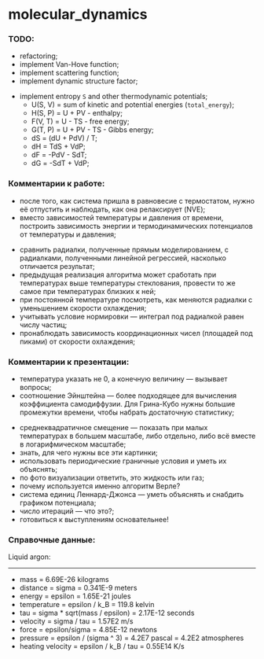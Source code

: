 # molecular_dynamics

### TODO:
 - refactoring;
 - implement Van-Hove function;
 - implement scattering function;
 - implement dynamic structure factor;
 + implement entropy `S` and other thermodynamic potentials;
   + U(S, V) = sum of kinetic and potential energies (`total_energy`);
   + H(S, P) = U + PV - enthalpy;
   + F(V, T) = U - TS - free energy;
   + G(T, P) = U + PV - TS - Gibbs energy;
   + dS = (dU + PdV) / T;
   + dH = TdS + VdP;
   + dF = -PdV - SdT;
   + dG = -SdT + VdP;


### Комментарии к работе:
 + после того, как система пришла в равновесие с термостатом, 
   нужно её отпустить и наблюдать, как она релаксирует (NVE);
 + вместо зависимостей температуры и давления от времени, построить зависимость
   энергии и термодинамических потенциалов от температуры и давления;
 - сравнить радиалки, полученные прямым моделированием, с радиалками, 
   полученными линейной регрессией, насколько отличается результат;
 - предыдущая реализация алгоритма может сработать при температурах выше 
   температуры стеклования, провести то же самое при температурах близких 
   к ней;
 - при постоянной температуре посмотреть, как меняются радиалки с уменьшением 
   скорости охлаждения;
 - учитывать условие нормировки — интеграл под радиалкой равен числу частиц;
 - пронаблюдать зависимость координационных чисел (площадей под пиками) 
   от скорости охлаждения;
   
### Комментарии к презентации:
 + температура указать не 0, а конечную величину — вызывает вопросы;
 + соотношение Эйнштейна — более подходящее для вычисления 
   коэффициента самодиффузии. Для Грина-Кубо нужны большие промежутки времени,
   чтобы набрать достаточную статистику;
 - среднеквадратичное смещение — показать при малых температурах 
   в большем масштабе, либо отдельно, либо всё вместе 
   в логарифмическом масштабе;
 - знать, для чего нужны все эти картинки;
 - использовать периодические граничные условия и уметь их объяснять;
 - по фото визуализации ответить, это жидкость или газ;
 - почему используется именно алгоритм Верле?
 - система единиц Леннард-Джонса — уметь объяснять и снабдить 
   графиком потенциала;
 - число итераций — что это?;
 - готовиться к выступлениям основательнее!   


### Справочные данные:
Liquid argon:
_____________
 - mass = 6.69E-26 kilograms
 - distance = sigma = 0.341E-9 meters
 - energy = epsilon = 1.65E-21 joules
 - temperature = epsilon / k_B = 119.8 kelvin
 - tau = sigma * sqrt(mass / epsilon) = 2.17E-12 seconds
 - velocity = sigma / tau = 1.57E2 m/s
 - force = epsilon/sigma = 4.85E-12 newtons
 - pressure = epsilon / (sigma ^ 3) = 4.2E7 pascal = 4.2E2 atmospheres
 - heating velocity = epsilon / k_B / tau = 0.55E14 K/s